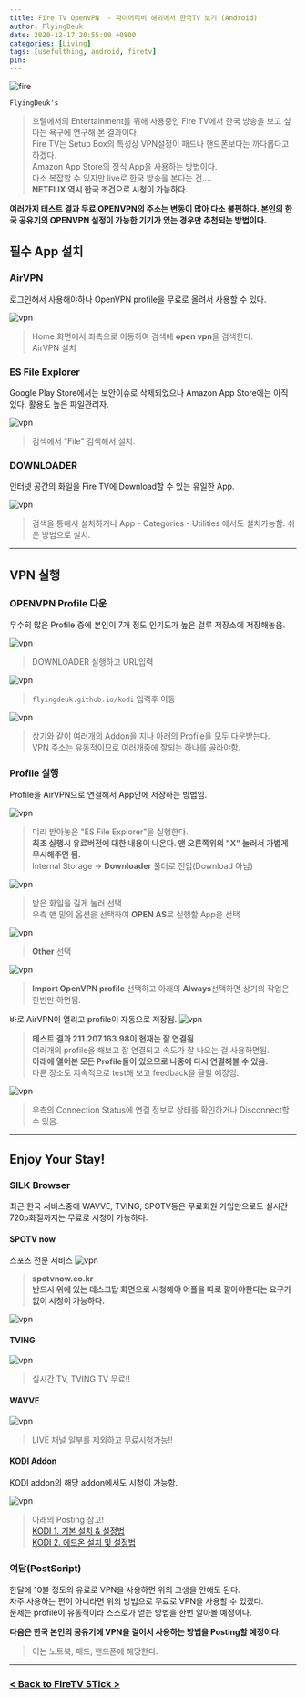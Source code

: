 ```yaml
---
title: Fire TV OpenVPN  - 파이어티비 해외에서 한국TV 보기 (Android)
author: FlyingDeuk
date: 2020-12-17 20:55:00 +0800
categories: [Living]
tags: [usefulthing, android, firetv]
pin:
---
```


![fire](/img/living/fire/vpn/vpn.jpg)

`FlyingDeuk's`
> 호텔에서의 Entertainment를 위해 사용중인 Fire TV에서 한국 방송을 보고 싶다는 욕구에 연구해 본 결과이다. <br>
Fire TV는 Setup Box의 특성상 VPN설정이 패드나 핸드폰보다는 까다롭다고 하겠다. <br>
Amazon App Store의 정식 App을 사용하는 방법이다. <br>
다소 복잡할 수 있지만 live로 한국 방송을 본다는 건.... <br>
**NETFLIX 역시 한국 조건으로 시청이 가능하다.**

**여러가지 테스트 결과 무료 OPENVPN의 주소는 변동이 많아 다소 불편하다. 본인의 한국 공유기의 OPENVPN 설정이 가능한 기기가 있는 경우만 추천되는 방법이다.**

## 필수 App 설치

### AirVPN
로그인해서 사용해야하나 OpenVPN profile을 무료로 올려서 사용할 수 있다.

![vpn](/img/living/fire/vpn/vpn1.jpg)
>Home 화면에서 좌측으로 이동하여 검색에 **open vpn**을 검색한다. <br>
AirVPN 설치 <br>

### ES File Explorer
Google Play Store에서는 보안이슈로 삭제되었으나 Amazon App Store에는 아직 있다. 활용도 높은 파일관리자.

![vpn](/img/living/fire/vpn/vpn2.jpg)
>검색에서 "File" 검색해서 설치.

### DOWNLOADER
인터넷 공간의 화일을 Fire TV에 Download할 수 있는 유일한 App.

![vpn](/img/living/fire/vpn/vpn3.jpg)
>검색을 통해서 설치하거나 App - Categories - Utilities 에서도 설치가능함. 쉬운 방법으로 설치.

---------

## VPN 실행

### OPENVPN Profile 다운
무수히 많은 Profile 중에 본인이 7개 정도 인기도가 높은 걸루 저장소에 저장해놓음.

![vpn](/img/living/fire/vpn/vpn4.jpg)
>DOWNLOADER 실행하고 URL입력

![vpn](/img/living/fire/vpn/vpn5.jpg)
>`flyingdeuk.github.io/kodi` 입력후 이동

![vpn](/img/living/fire/vpn/vpn6.jpg)
>상기와 같이 여러개의 Addon을 지나 아래의 Profile을 모두 다운받는다. <br>
VPN 주소는 유동적이므로 여러개중에 잘되는 하나를 골라야함.

### Profile 실행
Profile을 AirVPN으로 연결해서 App안에 저장하는 방법임.

![vpn](/img/living/fire/vpn/vpn7.jpg)
>미리 받아놓은 "ES File Explorer"을 실행한다. <br>
**최초 실행시 유료버전에 대한 내용이 나온다. 맨 오른쪽위의 "X" 눌러서 가볍게 무시해주면 됨.** <br>
Internal Storage -> **Downloader** 풀더로 진입(Download 아님)


![vpn](/img/living/fire/vpn/vpn8.jpg)
>받은 화일을 길게 눌러 선택 <br>
우측 맨 밑의 옵션을 선택하여 **OPEN AS**로 실행할 App을 선택

![vpn](/img/living/fire/vpn/vpn9.jpg)
>**Other** 선택

![vpn](/img/living/fire/vpn/vpn10.jpg)
>**Import OpenVPN profile** 선택하고 아래의 **Always**선택하면 상기의 작업은 한번만 하면됨.

바로 AirVPN이 열리고 profile이 자동으로 저장됨.
![vpn](/img/living/fire/vpn/vpn11.jpg)
>**테스트 결과 211.207.163.98이 현재는 잘 연결됨** <br>
여러개의 profile을 해보고 잘 연결되고 속도가 잘 나오는 걸 사용하면됨. <br>
**아래에 열어본 모든 Profile들이 있으므로 나중에 다시 연결해볼 수 있음.** <br>
다른 장소도 지속적으로 test해 보고 feedback을 올릴 예정임.


![vpn](/img/living/fire/vpn/vpn12.jpg)
>우측의 Connection Status에 연결 정보로 상태를 확인하거나 Disconnect할 수 있음.

---------------

## Enjoy Your Stay!

### SILK Browser
최근 한국 서비스중에 WAVVE, TVING, SPOTV등은 무료회원 가입만으로도 실시간 720p화질까지는 무료로 시청이 가능하다.

#### SPOTV now
스포츠 전문 서비스
![vpn](/img/living/fire/vpn/vpn13.jpg)
>**spotvnow.co.kr** <br>
**반드시 위에 있는 데스크탑 화면으로 시청해야 어플을 따로 깔아야한다는 요구가 없이 시청이 가능하다.**


![vpn](/img/living/fire/vpn/vpn14.jpg)

#### TVING

![vpn](/img/living/fire/vpn/vpn15.jpg)
>실시간 TV, TVING TV 무료!!

#### WAVVE

![vpn](/img/living/fire/vpn/vpn16.jpg)
>LIVE 채널 일부를 제외하고 무료시청가능!!

#### KODI Addon
KODI addon의 해당 addon에서도 시청이 가능함.

![vpn](/img/living/fire/vpn/vpn.jpg)
>아래의 Posting 참고! <br>
  [KODI 1. 기본 설치 & 설정법](https://flyingdeuk.github.io/posts/KODI-install/)<br>
  [KODI 2. 에드온 설치 및 설정법](https://flyingdeuk.github.io/posts/KODI-addon/)

### 여담(PostScript)
한달에 10불 정도의 유료로 VPN을 사용하면 위의 고생을 안해도 된다. <br>
자주 사용하는 편이 아니라면 위의 방법으로 무료로 VPN을 사용할 수 있겠다. <br>
문제는 profile이 유동적이라 스스로가 얻는 방법을 한번 알아볼 예정이다.

**다음은 한국 본인의 공유기에 VPN을 걸어서 사용하는 방법을 Posting할 예정이다.**
>이는 노트북, 패드, 핸드폰에 해당한다.

-------

### [< Back to FireTV STick >](/posts/FireTV/)
